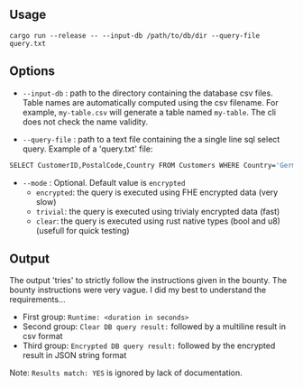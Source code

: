 
## Usage

```
cargo run --release -- --input-db /path/to/db/dir --query-file query.txt
```

## Options

- ``--input-db`` : path to the directory containing the database csv files. 
Table names are automatically computed using the csv filename. For example, ``my-table.csv``
will generate a table named ``my-table``. The cli does not check the name validity.

- ``--query-file`` : path to a text file containing the a single line sql select query. Example of a 'query.txt' file:

```bash
SELECT CustomerID,PostalCode,Country FROM Customers WHERE Country='Germany'
```
- ``--mode`` : Optional. Default value is ``encrypted``
    - ``encrypted``: the query is executed using FHE encrypted data (very slow)
    - ``trivial``: the query is executed using trivialy encrypted data (fast)
    - ``clear``: the query is executed using rust native types (bool and u8) (usefull for quick testing)

## Output

The output 'tries' to strictly follow the instructions given in the bounty. The bounty instructions were very vague. I did my best to understand the requirements...

- First group: ``Runtime: <duration in seconds>``
- Second group: ``Clear DB query result:`` followed by a multiline result in csv format
- Third group: ``Encrypted DB query result:`` followed by the encrypted result in JSON string format

Note: ``Results match: YES`` is ignored by lack of documentation.


